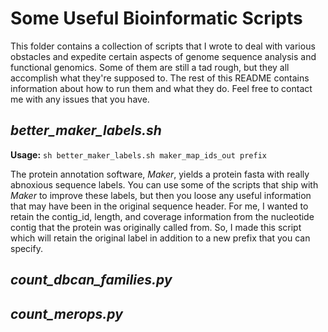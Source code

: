 # Some Useful Bioinformatic Scripts

This folder contains a collection of scripts that I wrote to deal with various obstacles and expedite certain aspects of genome sequence analysis and functional genomics. Some of them are still a tad rough, but they all accomplish what they're supposed to. The rest of this README contains information about how to run them and what they do. Feel free to contact me with any issues that you have.

## *better\_maker\_labels.sh*

**Usage:** `sh better_maker_labels.sh maker_map_ids_out prefix`

The protein annotation software, *Maker*, yields a protein fasta with really abnoxious sequence labels. You can use some of the scripts that ship with *Maker* to improve these labels, but then you loose any useful information that may have been in the original sequence header. For me, I wanted to retain the contig\_id, length, and coverage information from the nucleotide contig that the protein was originally called from. So, I made this script which will retain the original label in
addition to a new prefix that you can specify.

## *count\_dbcan\_families.py*

## *count\_merops.py*
